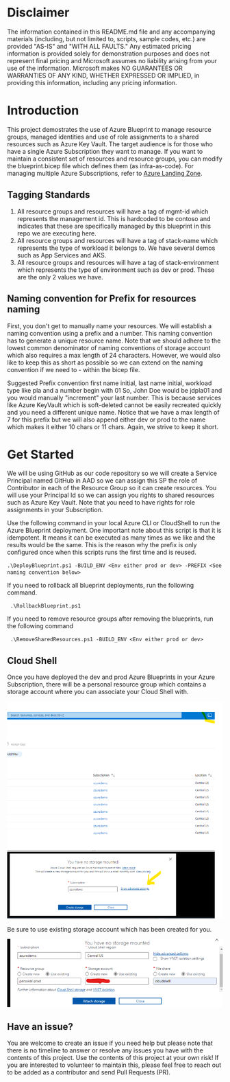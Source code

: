 # Disclaimer
The information contained in this README.md file and any accompanying materials (including, but not limited to, scripts, sample codes, etc.) are provided "AS-IS" and "WITH ALL FAULTS." Any estimated pricing information is provided solely for demonstration purposes and does not represent final pricing and Microsoft assumes no liability arising from your use of the information. Microsoft makes NO GUARANTEES OR WARRANTIES OF ANY KIND, WHETHER EXPRESSED OR IMPLIED, in providing this information, including any pricing information.

# Introduction
This project demostrates the use of Azure Blueprint to manage resource groups, managed identities and use of role assignments to a shared resources such as Azure Key Vault. The target audience is for those who have a single Azure Subscription they want to manage. If you want to maintain a consistent set of resources and resource groups, you can modify the blueprint.bicep file which defines them (as infra-as-code). For managing multiple Azure Subscriptions, refer to [Azure Landing Zone](https://docs.microsoft.com/en-us/azure/cloud-adoption-framework/ready/landing-zone/).

## Tagging Standards
1. All resource groups and resources will have a tag of mgmt-id which represents the management id. This is hardcoded to be contoso and indicates that these are specifically managed by this blueprint in this repo we are executing here.
2. All resource groups and resources will have a tag of stack-name which represents the type of workload it belongs to. We have several demos such as App Services and AKS.
3. All resource groups and resources will have a tag of stack-environment which represents the type of environment such as dev or prod. These are the only 2 values we have.

## Naming convention for Prefix for resources naming
First, you don't get to manually name your resources. We will establish a naming convention using a prefix and a number. This naming convention has to generate a unique resource name. Note that we should adhere to the lowest common denominator of naming conventions of storage account which also requires a max length of 24 characters. However, we would also like to keep this as short as possible so we can extend on the naming convention if we need to - within the bicep file.

Suggested Prefix convention first name initial, last name initial, workload type like pla and a number begin with 01 So, John Doe would be jdpla01 and you would manually "increment" your last number. This is because services like Azure KeyVault which is soft-deleted cannot be easily recreated quickly and you need a different unique name. Notice that we have a max length of 7 for this prefix but we will also append either dev or prod to the name which makes it either 10 chars or 11 chars. Again, we strive to keep it short.

# Get Started

We will be using GitHub as our code repository so we will create a Service Principal named GitHub in AAD so we can assign this SP the role of Contributor in each of the Resource Group so it can create resources. You will use your Principal Id so we can assign you rights to shared resources such as Azure Key Vault. Note that you need to have rights for role assignments in your Subscription.

Use the following command in your local Azure CLI or CloudShell to run the Azure Blueprint deployment. One important note about this script is that it is idempotent. It means it can be executed as many times as we like and the results would be the same. This is the reason why the prefix is only configured once when this scripts runs the first time and is reused.

```
.\DeployBlueprint.ps1 -BUILD_ENV <Env either prod or dev> -PREFIX <See naming convention below>
```

If you need to rollback all blueprint deployments, run the following command.

```
 .\RollbackBlueprint.ps1
```

If you need to remove resource groups after removing the blueprints, run the following command
```
 .\RemoveSharedResources.ps1 -BUILD_ENV <Env either prod or dev> 
```
## Cloud Shell
Once you have deployed the dev and prod Azure Blueprints in your Azure Subscription, there will be a personal resource group which contains a storage account where you can associate your Cloud Shell with. 

![Create Cloud Shell](/docs/CreateCloudShell.png)

Be sure to use existing storage account which has been created for you.

![Use existing storage](/docs/UseExisting.png)

## Have an issue?
You are welcome to create an issue if you need help but please note that there is no timeline to answer or resolve any issues you have with the contents of this project. Use the contents of this project at your own risk! If you are interested to volunteer to maintain this, please feel free to reach out to be added as a contributor and send Pull Requests (PR).
